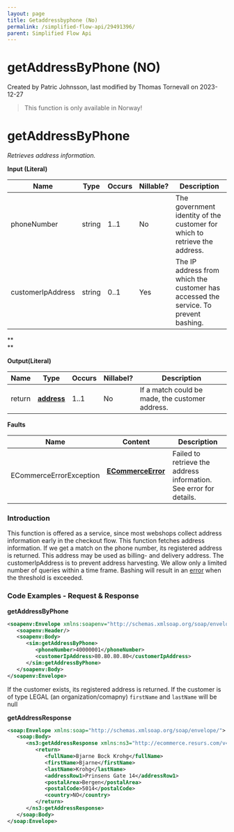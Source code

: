 ```yaml
---
layout: page
title: Getaddressbyphone (No)
permalink: /simplified-flow-api/29491396/
parent: Simplified Flow Api
---
```



# getAddressByPhone (NO) 
Created by Patric Johnsson, last modified by Thomas Tornevall on
2023-12-27
> This function is only available in Norway!

# getAddressByPhone
*Retrieves address information.*

**Input (Literal)**

| Name              | Type   | Occurs | Nillable? | Description                                                                           |
|-------------------|--------|--------|-----------|---------------------------------------------------------------------------------------|
| phoneNumber       | string | 1..1   | No        | The government identity of the customer for which to retrieve the address.            |
| customerIpAddress | string | 0..1   | Yes       | The IP address from which the customer has accessed the service. To prevent bashing.  |

**  
**

**Output(Literal)**

| Name   | Type                   | Occurs | Nillabel? | Description                                     |
|--------|------------------------|--------|-----------|-------------------------------------------------|
| return | **[address](address)** | 1..1   | No        | If a match could be made, the customer address. |

**Faults**

| Name                    | Content                                  | Description                                                        |
|-------------------------|------------------------------------------|--------------------------------------------------------------------|
| ECommerceErrorException | **[ECommerceError](ecommerceerror)**     | Failed to retrieve the address information. See error for details. |

### Introduction
This function is offered as a service, since most webshops collect
address information early in the checkout flow. This function fetches
address information. If we get a match on the phone number, its
registered address is returned. This address may be used as billing- and
delivery address. The customerIpAddress is to prevent address
harvesting. We allow only a limited number of queries within a time
frame. Bashing will result in an [error](328078) when the threshold is
exceeded.

### Code Examples - Request & Response
**getAddressByPhone**
```xml
<soapenv:Envelope xmlns:soapenv="http://schemas.xmlsoap.org/soap/envelope/" xmlns:sim="http://ecommerce.resurs.com/v4/msg/simplifiedshopflow">
   <soapenv:Header/>
   <soapenv:Body>
      <sim:getAddressByPhone>
         <phoneNumber>40000001</phoneNumber>
         <customerIpAddress>80.80.80.80</customerIpAddress>
      </sim:getAddressByPhone>
   </soapenv:Body>
</soapenv:Envelope>
```

If the customer exists, its registered address is returned. If the
customer is of type LEGAL (an
organization/comapny) `firstName` and `lastName` will be null

**getAddressResponse**
```xml
<soap:Envelope xmlns:soap="http://schemas.xmlsoap.org/soap/envelope/">
   <soap:Body>
      <ns3:getAddressResponse xmlns:ns3="http://ecommerce.resurs.com/v4/msg/simplifiedshopflow" xmlns:ns2="http://ecommerce.resurs.com/v4/msg/exception">
         <return>
            <fullName>Bjarne Bock Krohg</fullName>
            <firstName>Bjarne</firstName>
            <lastName>Krohg</lastName>
            <addressRow1>Prinsens Gate 14</addressRow1>
            <postalArea>Bergen</postalArea>
            <postalCode>5014</postalCode>
            <country>NO</country>
         </return>
      </ns3:getAddressResponse>
   </soap:Body>
</soap:Envelope>
```
